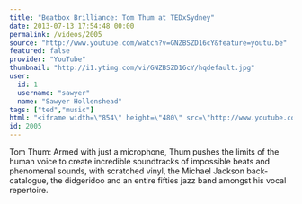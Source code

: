```yaml
---
title: "Beatbox Brilliance: Tom Thum at TEDxSydney"
date: 2013-07-13 17:54:48 00:00
permalink: /videos/2005
source: "http://www.youtube.com/watch?v=GNZBSZD16cY&feature=youtu.be"
featured: false
provider: "YouTube"
thumbnail: "http://i1.ytimg.com/vi/GNZBSZD16cY/hqdefault.jpg"
user:
  id: 1
  username: "sawyer"
  name: "Sawyer Hollenshead"
tags: ["ted","music"]
html: "<iframe width=\"854\" height=\"480\" src=\"http://www.youtube.com/embed/GNZBSZD16cY?wmode=transparent&feature=oembed\" frameborder=\"0\" allowfullscreen></iframe>"
id: 2005
---
```


Tom Thum: Armed with just a microphone, Thum pushes the limits of the human voice to create incredible soundtracks of impossible beats and phenomenal sounds, with scratched vinyl, the Michael Jackson back-catalogue, the didgeridoo and an entire fifties jazz band amongst his vocal repertoire.